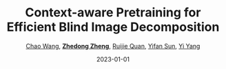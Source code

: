 ---
title: "Context-aware Pretraining for Efficient Blind Image Decomposition"
collection: publications
permalink: /publication/Context-2023
date: 2023-01-01
doi: 
keywords: 
venue: 'CVPR'
code: 'https://github.com/oliiveralien/cpnet'
author: '<a href="https://zdzheng.xyz/authors/Chao-Wang" class="author">Chao Wang</a>, <strong><a href="https://zdzheng.xyz/authors/Zhedong-Zheng" class="author">Zhedong Zheng</a></strong>, <a href="https://zdzheng.xyz/authors/Ruijie-Quan" class="author">Ruijie Quan</a>, <a href="https://zdzheng.xyz/authors/Yifan-Sun" class="author">Yifan Sun</a>, <a href="https://zdzheng.xyz/authors/Yi-Yang" class="author">Yi Yang</a>'
sqlauthor: 'Chao Wang, Zhedong Zheng, Ruijie Quan, Yifan Sun, Yi Yang, '
citation: ' Chao Wang,  Zhedong Zheng,  Ruijie Quan,  Yifan Sun,  Yi Yang, &quot;Context-aware Pretraining for Efficient Blind Image Decomposition.&quot; CVPR, 2023.'
pub_year: '2023'
bib: >
    @inproceedings{wang2023context,<br>author = "Wang, Chao and Zheng, Zhedong and Quan, Ruijie and Sun, Yifan and Yang, Yi",<br>title = "Context-aware Pretraining for Efficient Blind Image Decomposition",<br>booktitle = "CVPR",<br>code = "https://github.com/oliiveralien/cpnet",<br>year = "2023"
    }

---